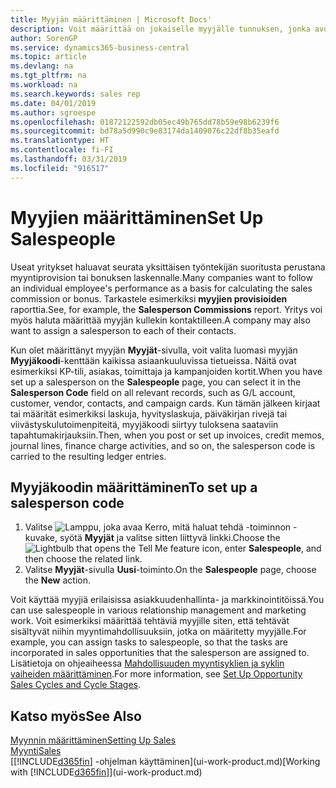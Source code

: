 ```yaml
---
title: Myyjän määrittäminen | Microsoft Docs'
description: Voit määrittää on jokaiselle myyjälle tunnuksen, jonka avulla voidaan seurata yksittäisen myyjän tuloksia tai määrittää kontaktille myyjän.
author: SorenGP
ms.service: dynamics365-business-central
ms.topic: article
ms.devlang: na
ms.tgt_pltfrm: na
ms.workload: na
ms.search.keywords: sales rep
ms.date: 04/01/2019
ms.author: sgroespe
ms.openlocfilehash: 01872122592db05ec49b765dd78b59e98b6239f6
ms.sourcegitcommit: bd78a5d990c9e83174da1409076c22df8b35eafd
ms.translationtype: HT
ms.contentlocale: fi-FI
ms.lasthandoff: 03/31/2019
ms.locfileid: "916517"
---
```

# <a name="set-up-salespeople"></a><span data-ttu-id="c7f73-103">Myyjien määrittäminen</span><span class="sxs-lookup"><span data-stu-id="c7f73-103">Set Up Salespeople</span></span>
<span data-ttu-id="c7f73-104">Useat yritykset haluavat seurata yksittäisen työntekijän suoritusta perustana myyntiprovision tai bonuksen laskennalle.</span><span class="sxs-lookup"><span data-stu-id="c7f73-104">Many companies want to follow an individual employee's performance as a basis for calculating the sales commission or bonus.</span></span> <span data-ttu-id="c7f73-105">Tarkastele esimerkiksi **myyjien provisioiden** raporttia.</span><span class="sxs-lookup"><span data-stu-id="c7f73-105">See, for example, the **Salesperson Commissions** report.</span></span> <span data-ttu-id="c7f73-106">Yritys voi myös haluta määrittää myyjän kullekin kontaktilleen.</span><span class="sxs-lookup"><span data-stu-id="c7f73-106">A company may also want to assign a salesperson to each of their contacts.</span></span>

<span data-ttu-id="c7f73-107">Kun olet määrittänyt myyjän **Myyjät**-sivulla, voit valita luomasi myyjän **Myyjäkoodi**-kenttään kaikissa asiaankuuluvissa tietueissa. Näitä ovat esimerkiksi KP-tili, asiakas, toimittaja ja kampanjoiden kortit.</span><span class="sxs-lookup"><span data-stu-id="c7f73-107">When you have set up a salesperson on the **Salespeople** page, you can select it in the **Salesperson Code** field on all relevant records, such as G/L account, customer, vendor, contacts, and campaign cards.</span></span> <span data-ttu-id="c7f73-108">Kun tämän jälkeen kirjaat tai määrität esimerkiksi laskuja, hyvityslaskuja, päiväkirjan rivejä tai viivästyskulutoimenpiteitä, myyjäkoodi siirtyy tuloksena saataviin tapahtumakirjauksiin.</span><span class="sxs-lookup"><span data-stu-id="c7f73-108">Then, when you post or set up invoices, credit memos, journal lines, finance charge activities, and so on, the salesperson code is carried to the resulting ledger entries.</span></span>

## <a name="to-set-up-a-salesperson-code"></a><span data-ttu-id="c7f73-109">Myyjäkoodin määrittäminen</span><span class="sxs-lookup"><span data-stu-id="c7f73-109">To set up a salesperson code</span></span>
1. <span data-ttu-id="c7f73-110">Valitse ![Lamppu, joka avaa Kerro, mitä haluat tehdä -toiminnon](media/ui-search/search_small.png "Kerro, mitä haluat tehdä") -kuvake, syötä **Myyjät** ja valitse sitten liittyvä linkki.</span><span class="sxs-lookup"><span data-stu-id="c7f73-110">Choose the ![Lightbulb that opens the Tell Me feature](media/ui-search/search_small.png "Tell me what you want to do") icon, enter **Salespeople**, and then choose the related link.</span></span>
2. <span data-ttu-id="c7f73-111">Valitse **Myyjät**-sivulla **Uusi**-toiminto.</span><span class="sxs-lookup"><span data-stu-id="c7f73-111">On the **Salespeople** page, choose the **New** action.</span></span>

<span data-ttu-id="c7f73-112">Voit käyttää myyjiä erilaisissa asiakkuudenhallinta- ja markkinointitöissä.</span><span class="sxs-lookup"><span data-stu-id="c7f73-112">You can use salespeople in various relationship management and marketing work.</span></span> <span data-ttu-id="c7f73-113">Voit esimerkiksi määrittää tehtäviä myyjille siten, että tehtävät sisältyvät niihin myyntimahdollisuuksiin, jotka on määritetty myyjälle.</span><span class="sxs-lookup"><span data-stu-id="c7f73-113">For example, you can assign tasks to salespeople, so that the tasks are incorporated in sales opportunities that the salesperson are assigned to.</span></span> <span data-ttu-id="c7f73-114">Lisätietoja on ohjeaiheessa [Mahdollisuuden myyntisyklien ja syklin vaiheiden määrittäminen](marketing-how-setup-opportunity-sales-cycles-stages.md).</span><span class="sxs-lookup"><span data-stu-id="c7f73-114">For more information, see [Set Up Opportunity Sales Cycles and Cycle Stages](marketing-how-setup-opportunity-sales-cycles-stages.md).</span></span>

## <a name="see-also"></a><span data-ttu-id="c7f73-115">Katso myös</span><span class="sxs-lookup"><span data-stu-id="c7f73-115">See Also</span></span>
[<span data-ttu-id="c7f73-116">Myynnin määrittäminen</span><span class="sxs-lookup"><span data-stu-id="c7f73-116">Setting Up Sales</span></span>](sales-setup-sales.md)  
[<span data-ttu-id="c7f73-117">Myynti</span><span class="sxs-lookup"><span data-stu-id="c7f73-117">Sales</span></span>](sales-manage-sales.md)  
<span data-ttu-id="c7f73-118">[[!INCLUDE[d365fin](includes/d365fin_md.md)] -ohjelman käyttäminen](ui-work-product.md)</span><span class="sxs-lookup"><span data-stu-id="c7f73-118">[Working with [!INCLUDE[d365fin](includes/d365fin_md.md)]](ui-work-product.md)</span></span>  
